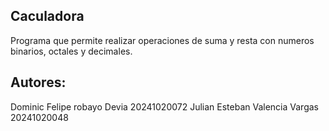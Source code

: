 ## Caculadora 
Programa que permite realizar operaciones de suma y resta con numeros binarios, octales y decimales.

## Autores:
Dominic Felipe robayo Devia 20241020072
Julian Esteban Valencia Vargas 20241020048
